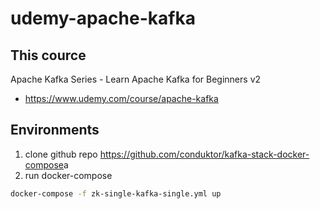 # udemy-apache-kafka

## This cource

Apache Kafka Series - Learn Apache Kafka for Beginners v2
* <https://www.udemy.com/course/apache-kafka>

## Environments

1. clone github repo
    <https://github.com/conduktor/kafka-stack-docker-compose>a
2. run docker-compose

```sh
docker-compose -f zk-single-kafka-single.yml up
```